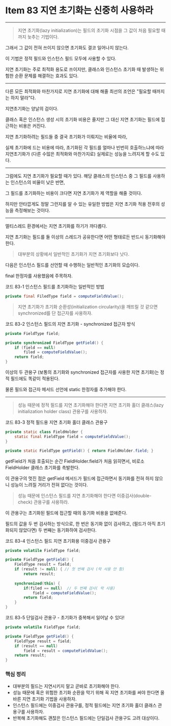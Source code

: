 # Item 83 지연 초기화는 신중히 사용하라

--------------------------------------------

> 지연 초기화(lazy initialization)는 필드의 초기화 시점을 그 값이 처음 필요할 때까지 늦추는 기법이다. 

그래서 그 값이 전혀 쓰이지 않으면 초기화도 결코 일어나지 않는다. 

이 기법은 정적 필드와 인스턴스 필드 모두에 사용할 수 있다. 

지연 초기화는 주로 최적화 용도로 쓰이지만, 클래스와 인스턴스 초기화 때 발생하는 위험한 순환 문제를 해결하는 효과도 있다. 

<hr>

다른 모든 최적화와 마찬가지로 지연 초기화에 대해 해줄 최선의 조언은 "필요할 때까지는 하지 말라"다.

지연초기화는 양날의 검이다. 

클래스 혹은 인스턴스 생성 시의 초기화 비용은 줄지만 그 대신 지연 초기화는 필드에 접근하는 비용은 커진다. 

지연 초기화하려는 필드들 중 결국 초기화가 이뤄지는 비율에 따라, 

실제 초기화에 드는 비용에 따라, 초기화된 각 필드를 얼마나 빈번히 호출하느냐에 따라 지연초기화가 (다른 수많은 최적화와 마찬가지로) 실제로는 성능을 느려지게 할 수도 있다. 

<hr>

그럼에도 지연 초기화가 필요할 때가 있다. 해당 클래스의 인스턴스 중 그 필드를 사용하는 인스턴스의 비율이 낮은 반면, 

그 필드를 초기화하는 비용이 크다면 지연 초기화가 제 역할을 해줄 것이다. 

하지만 안타깝게도 정말 그런지를 알 수 있는 유일한 방법은 지연 초기화 적용 전후의 성능을 측정해보는 것이다. 

<hr>

멀티스레드 환경에서는 지연 초기화를 하기가 까다롭다. 

지연 초기화는 필드를 둘 이상의 스레드가 공유한다면 어떤 형태로든 반드시 동기화해야 한다. 

> 대부분의 상황에서 일반적인 초기화가 지연 초기화보다 낫다. 

다음은 인스턴스 필드를 선언할 때 수행하는 일반적인 초기화의 모습이다. 

final 한정자를 사용했음에 주목하자. 

코드 83-1 인스턴스 필드를 초기화하는 일반적인 방법
``` java
private final FiledType field = computeFieldValue();
```
> 지연 초기화가 초기화 순환성(initialization circularity)을 깨뜨릴 것 같으면 synchronized를 단 접근자를 사용하자.

코드 83-2 인스턴스 필드의 지연 초기화 - synchronized 접근자 방식
``` java
private FieldType field;

private synchronized FieldType getField() {
    if (field == null)
        filed = computeFieldValue();
    return field;
}
```
이상의 두 관용구 (보통의 초기화와 synchronized 접근자를 사용한 지연 초기화)는 정적 필드에도 똑같이 적용된다. 

물론 필드와 접근자 메서드 선언에 static 한정자를 추가해야 한다. 

<hr>

> 성능 때문에 정적 필드를 지연 초기화해야 한다면 지연 초기화 홀더 클래스(lazy initialization holder class) 관용구를 사용하자.

코드 83-3 정적 필드용 지연 초기화 홀더 클래스 관용구
``` java
private static class FieldHolder {
    static final FieldType field = computeFieldValue();
}

private static FieldType getField() { return FieldHolder.field; }
```

getField가 처음 호출되는 순간 FieldHolder.field가 처음 읽히면서, 비로소 FieldHolder 클래스 초기화를 촉발한다. 

이 관용구의 멋진 점은 getField 메서드가 필드에 접근하면서 동기화를 전혀 하지 않으니 성능이 느려질 거리가 전혀 없다는 것이다. 


> 성능 때문에 인스턴스 필드를 지연 초기화해야 한다면 이중검사(double-check) 관용구를 사용하라. 

이 관용구는 초기화된 필드에 접근할 때의 동기화 비용을 없애준다. 

필드의 값을 두 번 검사하는 방식으로, 한 번은 동기화 없이 검사하고, (필드가 아직 초기화되지 않았다면) 두 번째는 동기화하여 검사한다.


코드 83-4 인스턴스 필드 지연 초기화용 이중검사 관용구
``` java
private volatile FieldType field;

private FieldType getField() {
    FieldType result = field;
    if (result != null) { // 첫 번째 검사 (락 사용 안 함)
        return result;
    
    synchronized(this) {
        if(filed == null)  // 두 번째 검사( 락 사용)
            field = computeFieldValue();
        return field;
    }
}
```

코드 83-5 단일검사 관용구 - 초기화가 중복해서 일어날 수 있다!
``` java
private volatile FieldType field;

private FieldType getField() {
    FieldType result = field;
    if (result == null)
        field = result = computeFieldValue();
    return result;
}
```

### 핵심 정리
- 대부분의 필드는 지연시키지 말고 곧바로 초기화해야 한다. 
- 성능 때문에 혹은 위험한 초기화 순환을 막기 위해 꼭 지연 초기화를 써야 한다면 올바른 지연 초기화 기법을 사용하자. 
- 인스턴스 필드에는 이중검사 관용구를, 정적 필드에는 지연 초기화 홀더 클래스 관용구를 사용하자. 
- 반복해 초기화해도 괜찮은 인스턴스 필드에는 단일검사 관용구도 고려 대상이다. 